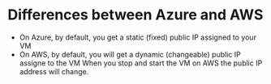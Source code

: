 # Differences between Azure and AWS

* On Azure, by default, you get a static (fixed) public IP assigned to your VM
* On AWS, by default, you will get a dynamic (changeable) public IP assigne to the VM
  When you stop and start the VM on AWS the public IP address will change.
  